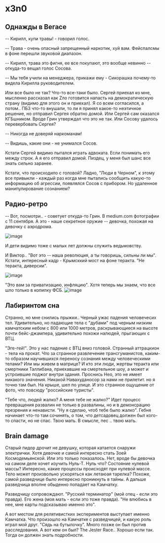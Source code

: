 # x3n0

## Однажды в Вегасе

-- Кирилл, купи травы! - говорил голос.

-- Трава - очень опасный запрещенный наркотик, хуй вам.
Фейспалсмы в фоне перешли звуковой диапазон.

-- Кирилл, трава это фигня, ее все покупают, это вообще невинно -- откуда-то вещал голос Сосова.

-- Мы тебя учили на менеджера, прикажи ему - Сикорашка почему-то видела Кирилла руководителем.

Или все было не так? Что-то все-таки было. Сергей приехал ко мне, мысленно рассказал как Zло готовится напасть на демократическую страну (видимо для этого он и приехал). Я со всем согласился, а потом.. ПБЗ что-то внушали, то ли я принял какое-то неэтичное решение, но отправил Сергея обратно домой. Или Сергей сам оказался КГБшником. Вроде Грин утверждал что это не так. Или Сосову удалось перевербовать Сергея?

-- Никогда не доверяй наркоманам!

-- Видишь, какие они - не унимался Сосов.

Кстати Сергей видимо пытался играть адвоката. Если понимать его между строк. А я его отправил домой. Пиздец, у меня был шанс все знать сильно заранее.

Кстати, что происходило с головой? Ладно, "Люди в Черном", к этому все привыкли - каждый раз когда мне пытались сообщить какую-то информацию об агрессии, появлялся Сосов с прибором. Но удаленное манипулирование сознанием?

## Радио-ретро

-- Вот, посмотри.. - советует откуда-то Грин. 
В medium.com фотографии с 11 сентября.
А это - наше секретное оружие -- девочка, похожая на девочку с аэродрома.

![image](https://github.com/user-attachments/assets/3407a8ca-d77c-4d10-b672-9ff7abecfc9e)

И дети видимо тоже с малых лет должны служить ведьмовству.

И Виктор.. "Вот это -- наша революция, а ты говоришь, сильны ли мы". Кстати, интересный кадр - Крымсккий мост на фоне теракта. "Не теракта, диверсии". 

![image](https://github.com/user-attachments/assets/c90b3ed9-cf83-4443-b16a-9859a344dec0)

"Это вам за приватизацию, инфляцию". Хотя теперь мы знаем, что все шло только в копилку ФСБ.
![image](https://github.com/user-attachments/assets/6ca137e1-9258-4880-be07-c7ddb25e06d3)

## Лабиринтом сна

Странно, но мне снились прыжки.. Черный ужас падения человечесих тел. Удивительно, но падающие тела с "дубами" под черным низким камчатским небом с 800 или 1000 метров, раскрывающиеся на высоте почти бейс-джампера, удивительно похожи налюдей, прыгающих с ВТЦ.

"Эге-гей!". Это у нас падение с ВТЦ вниз головой. Странный аттрацкион - тела на прокат. Что за странное развлечение трансгуманистов, каким-то образом научившихся переносу сознания между человеческими телами? Или мы живем в матрице? И кто эти люди, жертвы теракта или смертники Таллибана, приехавшие на смертельное шоу, а может и устроившие поджог внутри здания. Проснись Нео, это не имеет никакого значения. Никакой Навахуданосор за нами не прилетит. но я точно там был. На крыше, шел по улице. И это странное ощущение от фото, что повсюду "российские туристы".

"Тебе что, людей жалко? А меня тебе не жалко?" Идет процесс превращения развалин не только в развалины, но и в демонсрацию презрения и ненависти. "Ну я сделаю, чтоб тебе было жалко". Гебня начинает что-то там сочинять, о том, что детсадовец должен был кого-то спасти, но не спас. Твою мать. В смысле, пес .. твою мать.

## Brain damage

Старый пидор дрочит не девушку, которая катается снаружи электрички. Хотя девочке и самой интересно стать Зоей Космодемьянской. Или это только показалось. Нет, вроде бы девочка на самом деле хочет изучить Нуль-Т. Нуль что? Состояние нулевой массы? Интересно, какие процессы происходят при нулевой массе. Тело может произвольно ускоряться как летаюая тарелка? Похоже, самой разведчице было интересно проникнуть в тайны. А дальше разведчица вполне обыденно попадает на Камчатку.

Разведчицу сопровождают. "Русский терминатор" (мой отец - если это правда). Его жена (моя мать - если это тоже правда). "Не влюбись в нее, мне карты подсказываю именно это".

А вот местом для релятивистких экспериментов выступает именно Камчатка. Что произошло на Камчатке с разведчицей, и какую роль играл мой друг. "Сядь на бутылочку". Много позже он был против расследования. А вот кем он был? The Jester Race.. Хорошо если так. Тогда он должен знать подробности.

